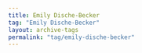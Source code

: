 ```yaml
---
title: Emily Dische-Becker
tag: "Emily Dische-Becker"
layout: archive-tags
permalink: "tag/emily-dische-becker"
---
```


